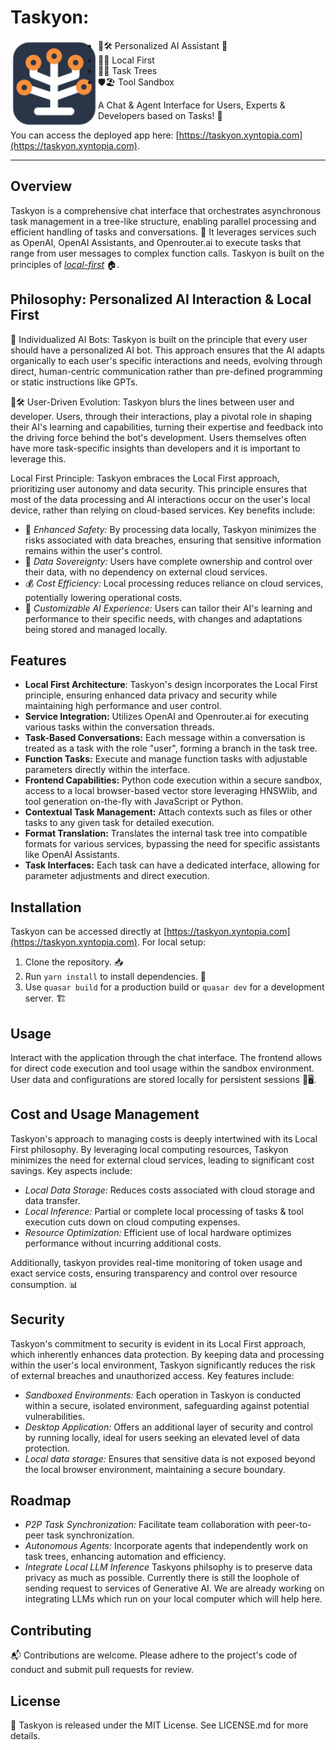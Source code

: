 # Taskyon:

<img align="left" src="src/assets/taskyon.svg" width="140">

- 👥🛠️ Personalized AI Assistant 🤖
- 🏡🌟 Local First
- 🌳✅ Task Trees
- 🛡️🏖️ Tool Sandbox

A Chat & Agent Interface for Users, Experts & Developers based on Tasks! 🚀

You can access the deployed app here: [https://taskyon.xyntopia.com](https://taskyon.xyntopia.com).

---

## Overview

Taskyon is a comprehensive chat interface that orchestrates asynchronous task management in a tree-like structure, enabling parallel processing and efficient handling of tasks and conversations. 🌳 It leverages services such as OpenAI, OpenAI Assistants, and Openrouter.ai to execute tasks that range from user messages to complex function calls. Taskyon is built on the principles of [_local-first_](https://dl.acm.org/doi/10.1145/3359591.3359737) 🏠.

## Philosophy: Personalized AI Interaction & Local First

🤖 Individualized AI Bots: Taskyon is built on the principle that every user should have a personalized AI bot. This approach ensures that the AI adapts organically to each user's specific interactions and needs, evolving through direct, human-centric communication rather than pre-defined programming or static instructions like GPTs.

👥🛠️ User-Driven Evolution: Taskyon blurs the lines between user and developer. Users, through their interactions, play a pivotal role in shaping their AI's learning and capabilities, turning their expertise and feedback into the driving force behind the bot's development. Users themselves often have more task-specific insights than developers and it is important to leverage this.

Local First Principle: Taskyon embraces the Local First approach, prioritizing user autonomy and data security. This principle ensures that most of the data processing and AI interactions occur on the user's local device, rather than relying on cloud-based services. Key benefits include:

- 🔐 _Enhanced Safety:_ By processing data locally, Taskyon minimizes the risks associated with data breaches, ensuring that sensitive information remains within the user's control.
- 👑 _Data Sovereignty:_ Users have complete ownership and control over their data, with no dependency on external cloud services.
- 💰 _Cost Efficiency:_ Local processing reduces reliance on cloud services, potentially lowering operational costs.
- 🧪 _Customizable AI Experience:_ Users can tailor their AI's learning and performance to their specific needs, with changes and adaptations being stored and managed locally.

## Features

- **Local First Architecture**: Taskyon's design incorporates the Local First principle, ensuring enhanced data privacy and security while maintaining high performance and user control.
- **Service Integration:** Utilizes OpenAI and Openrouter.ai for executing various tasks within the conversation threads.
- **Task-Based Conversations:** Each message within a conversation is treated as a task with the role "user", forming a branch in the task tree.
- **Function Tasks:** Execute and manage function tasks with adjustable parameters directly within the interface.
- **Frontend Capabilities:** Python code execution within a secure sandbox, access to a local browser-based vector store leveraging HNSWlib, and tool generation on-the-fly with JavaScript or Python.
- **Contextual Task Management:** Attach contexts such as files or other tasks to any given task for detailed execution.
- **Format Translation:** Translates the internal task tree into compatible formats for various services, bypassing the need for specific assistants like OpenAI Assistants.
- **Task Interfaces:** Each task can have a dedicated interface, allowing for parameter adjustments and direct execution.

## Installation

Taskyon can be accessed directly at [https://taskyon.xyntopia.com](https://taskyon.xyntopia.com). For local setup:

1. Clone the repository. 📥
2. Run `yarn install` to install dependencies. 🧶
3. Use `quasar build` for a production build or `quasar dev` for a development server. 🏗️

## Usage

Interact with the application through the chat interface. The frontend allows for direct code execution and tool usage within the sandbox environment. User data and configurations are stored locally for persistent sessions 💬🖥️.

## Cost and Usage Management

Taskyon's approach to managing costs is deeply intertwined with its Local First philosophy. By leveraging local computing resources, Taskyon minimizes the need for external cloud services, leading to significant cost savings. Key aspects include:

- _Local Data Storage:_ Reduces costs associated with cloud storage and data transfer.
- _Local Inference:_ Partial or complete local processing of tasks & tool execution cuts down on cloud computing expenses.
- _Resource Optimization:_ Efficient use of local hardware optimizes performance without incurring additional costs.

Additionally, taskyon provides real-time monitoring of token usage and exact service costs, ensuring transparency and control over resource consumption. 📊

## Security

Taskyon's commitment to security is evident in its Local First approach, which inherently enhances data protection. By keeping data and processing within the user's local environment, Taskyon significantly reduces the risk of external breaches and unauthorized access. Key features include:

- _Sandboxed Environments:_ Each operation in Taskyon is conducted within a secure, isolated environment, safeguarding against potential vulnerabilities.
- _Desktop Application:_ Offers an additional layer of security and control by running locally, ideal for users seeking an elevated level of data protection.
- _Local data storage:_ Ensures that sensitive data is not exposed beyond the local browser environment, maintaining a secure boundary.

## Roadmap

- _P2P Task Synchronization:_ Facilitate team collaboration with peer-to-peer task synchronization.
- _Autonomous Agents:_ Incorporate agents that independently work on task trees, enhancing automation and efficiency.
- _Integrate Local LLM Inference_ Taskyons philsophy is to preserve data privacy as much as possible. Currently there is still the loophole of sending request to services of Generative AI. We are already working on integrating LLMs which run on your local computer which will help here.

## Contributing

📬 Contributions are welcome. Please adhere to the project's code of conduct and submit pull requests for review.

## License

📃 Taskyon is released under the MIT License. See LICENSE.md for more details.
